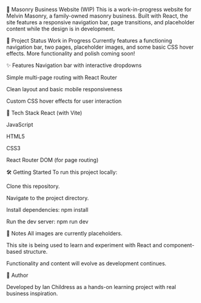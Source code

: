 🧱 Masonry Business Website (WIP)
This is a work-in-progress website for Melvin Masonry, a family-owned masonry business. Built with React, the site features a responsive navigation bar, page transitions, and placeholder content while the design is in development.

🚧 Project Status
Work in Progress
Currently features a functioning navigation bar, two pages, placeholder images, and some basic CSS hover effects. More functionality and polish coming soon!

✨ Features
Navigation bar with interactive dropdowns

Simple multi-page routing with React Router

Clean layout and basic mobile responsiveness

Custom CSS hover effects for user interaction

🧰 Tech Stack
React (with Vite)

JavaScript

HTML5

CSS3

React Router DOM (for page routing)

🛠️ Getting Started
To run this project locally:

Clone this repository.

Navigate to the project directory.

Install dependencies:
npm install

Run the dev server:
npm run dev


📌 Notes
All images are currently placeholders.

This site is being used to learn and experiment with React and component-based structure.

Functionality and content will evolve as development continues.

👷 Author

Developed by Ian Childress as a hands-on learning project with real business inspiration.
